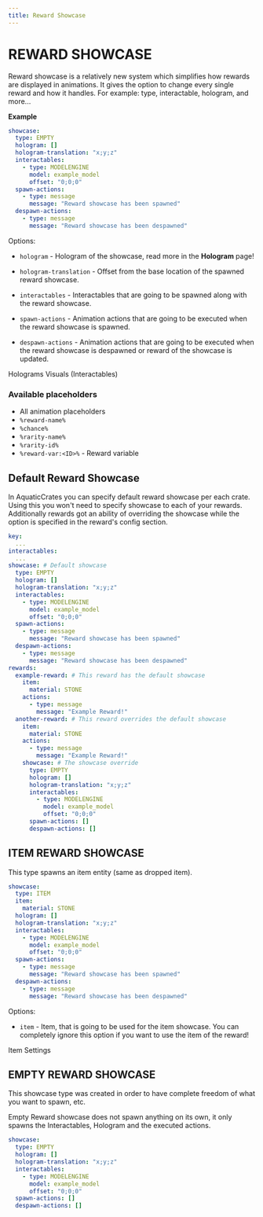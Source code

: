 ```yaml
---
title: Reward Showcase
---
```


# REWARD SHOWCASE

Reward showcase is a relatively new system which simplifies how rewards are displayed in animations. It gives the option to change every single reward and how it handles. For example: type, interactable, hologram, and more...

**Example**
```yml
showcase:
  type: EMPTY
  hologram: []
  hologram-translation: "x;y;z"
  interactables:
    - type: MODELENGINE
      model: example_model
      offset: "0;0;0"
  spawn-actions:
    - type: message
      message: "Reward showcase has been spawned"
  despawn-actions:
    - type: message
      message: "Reward showcase has been despawned"
```

Options:
- ``hologram`` - Hologram of the showcase, read more in the **Hologram** page!

- ``hologram-translation`` - Offset from the base location of the spawned reward showcase.

- ``interactables`` - Interactables that are going to be spawned along with the reward showcase.

- ``spawn-actions`` - Animation actions that are going to be executed when the reward showcase is spawned.

- ``despawn-actions`` - Animation actions that are going to be executed when the reward showcase is despawned or reward of the showcase is updated.

<Page url="aquaticcrates/miscellaneous/holograms">Holograms</Page>
<Page url="aquaticcrates/basic/visuals">Visuals (Interactables)</Page>

### Available placeholders

- All animation placeholders
- ``%reward-name%``
- ``%chance%``
- ``%rarity-name%``
- ``%rarity-id%``
- ``%reward-var:<ID>%`` - Reward variable

## Default Reward Showcase

In AquaticCrates you can specify default reward showcase per each crate. Using this you won't need to specify showcase to each of your rewards. Additionally rewards got an ability of overriding the showcase while the option is specified in the reward's config section.

```yml
key:
  ...
interactables:
  ...
showcase: # Default showcase
  type: EMPTY
  hologram: []
  hologram-translation: "x;y;z"
  interactables:
    - type: MODELENGINE
      model: example_model
      offset: "0;0;0"
  spawn-actions:
    - type: message
      message: "Reward showcase has been spawned"
  despawn-actions:
    - type: message
      message: "Reward showcase has been despawned"
rewards:
  example-reward: # This reward has the default showcase
    item:
      material: STONE
    actions:
      - type: message
        message: "Example Reward!"
  another-reward: # This reward overrides the default showcase
    item:
      material: STONE
    actions:
      - type: message
        message: "Example Reward!"
    showcase: # The showcase override
      type: EMPTY
      hologram: []
      hologram-translation: "x;y;z"
      interactables:
        - type: MODELENGINE
          model: example_model
          offset: "0;0;0"
      spawn-actions: []
      despawn-actions: []
```

## ITEM REWARD SHOWCASE

This type spawns an item entity (same as dropped item).

```yml
showcase:
  type: ITEM
  item:
    material: STONE
  hologram: []
  hologram-translation: "x;y;z"
  interactables:
    - type: MODELENGINE
      model: example_model
      offset: "0;0;0"
  spawn-actions:
    - type: message
      message: "Reward showcase has been spawned"
  despawn-actions:
    - type: message
      message: "Reward showcase has been despawned"
```

Options:
- ``item`` - Item, that is going to be used for the item showcase. You can completely ignore this option if you want to use the item of the reward!

<Page url="aquaticcrates/miscellaneous/itemsettings">Item Settings</Page>

## EMPTY REWARD SHOWCASE
This showcase type was created in order to have complete freedom of what you want to spawn, etc.

Empty Reward showcase does not spawn anything on its own, it only spawns the Interactables, Hologram and the executed actions.

```yml
showcase:
  type: EMPTY
  hologram: []
  hologram-translation: "x;y;z"
  interactables:
    - type: MODELENGINE
      model: example_model
      offset: "0;0;0"
  spawn-actions: []
  despawn-actions: []
```

